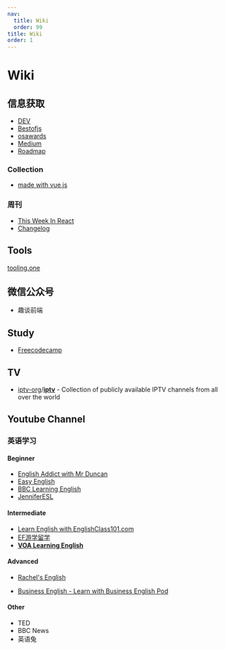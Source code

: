 ```yaml
---
nav:
  title: Wiki
  order: 99
title: Wiki
order: 1
---
```


# Wiki

## 信息获取

- [DEV](https://dev.to/)
- [Bestofjs](https://bestofjs.org/)
- [osawards](https://osawards.com/)
- [Medium](https://medium.com/)
- [Roadmap](https://roadmap.sh/)

### Collection

- [made with vue.js](https://madewithvuejs.com/)

### 周刊

- [This Week In React](https://www.getrevue.co/profile/thisweekinreact)
- [Changelog](https://changelog.com/)

## Tools

[tooling.one](https://tooling.one/)

## 微信公众号

- 趣谈前端

## Study

- [Freecodecamp](https://www.freecodecamp.org/)

## TV

- [iptv-org](https://github.com/iptv-org?type=source)/**[iptv](https://github.com/iptv-org/iptv)** - Collection of publicly available IPTV channels from all over the world

## Youtube Channel

### 英语学习

#### Beginner

- [English Addict with Mr Duncan](https://www.youtube.com/channel/UC8pPDhxSn1nee70LRKJ0p3g)
- [Easy English](https://www.youtube.com/easyenglishvideos)
- [BBC Learning English](https://www.youtube.com/user/bbclearningenglish/videos)
- [JenniferESL](https://www.youtube.com/user/JenniferESL)

#### **Intermediate**

- [Learn English with EnglishClass101.com](https://www.youtube.com/c/EnglishClass101)
- [EF游学留学](https://www.youtube.com/c/ef)
- [**VOA Learning English**](https://www.youtube.com/user/VOALearningEnglish)

#### Advanced

- [Rachel's English](https://www.youtube.com/user/rachelsenglish)

- [Business English - Learn with Business English Pod](https://www.youtube.com/user/bizpod)

#### Other

- TED
- BBC News
- 英语兔

